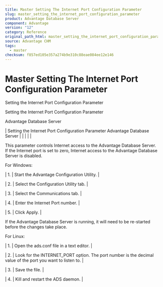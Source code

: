 ```yaml
---
title: Master Setting The Internet Port Configuration Parameter
slug: master_setting_the_internet_port_configuration_parameter
product: Advantage Database Server
component: Advantage
version: "12"
category: Reference
original_path_html: master_setting_the_internet_port_configuration_parameter.htm
source: Advantage CHM
tags:
  - master
checksum: f857ed105e357a274b9e310c88eae084ee12e146
---
```


# Master Setting The Internet Port Configuration Parameter

Setting the Internet Port Configuration Parameter

Setting the Internet Port Configuration Parameter

Advantage Database Server

| Setting the Internet Port Configuration Parameter  Advantage Database Server |  |  |  |  |

This parameter controls Internet access to the Advantage Database Server. If the Internet port is set to zero, Internet access to the Advantage Database Server is disabled.

For Windows:

| 1. | Start the Advantage Configuration Utility. |

| 2. | Select the Configuration Utility tab. |

| 3. | Select the Communications tab. |

| 4. | Enter the Internet Port number. |

| 5. | Click Apply. |

If the Advantage Database Server is running, it will need to be re-started before the changes take place.

For Linux:

| 1. | Open the ads.conf file in a text editor. |

| 2. | Look for the INTERNET\_PORT option. The port number is the decimal value of the port you want to listen to. |

| 3. | Save the file. |

| 4. | Kill and restart the ADS daemon. |
